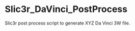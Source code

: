 Slic3r_DaVinci_PostProcess
==========================

Slic3r post process script to generate XYZ Da Vinci 3W file.

